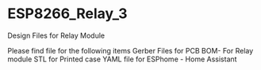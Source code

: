 # ESP8266_Relay_3
Design Files for Relay Module

Please find file for the following items
Gerber Files for PCB
BOM- For Relay module
STL for Printed case
YAML file for ESPhome - Home Assistant
